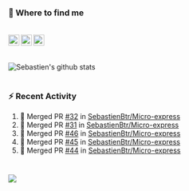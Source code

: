 
<h1></h1>

### :speech_balloon: Where to find me

</br>
<a href="https://twitter.com/seb_bouttier">
  <img align="left" width="22px" src="https://cdn.jsdelivr.net/npm/simple-icons@v3/icons/twitter.svg" />
</a>
<a href="https://www.linkedin.com/in/sebastien-bouttier">
  <img align="left" width="22px" src="https://cdn.jsdelivr.net/npm/simple-icons@v3/icons/linkedin.svg" />
</a>
<a href="https://sebastien-bouttier.medium.com/">
  <img align="left" width="22px" src="https://cdn.jsdelivr.net/npm/simple-icons@v3/icons/medium.svg" />
</a>
</br>

<h1></h1>

![Sebastien's github stats](https://github-readme-stats.vercel.app/api?username=sebastienBtr&show_icons=true&title_color=24292e&icon_color=40c463&text_color=24292e&bg_color=fff&count_private=true)

<h1></h1>

### :zap: Recent Activity

<!--START_SECTION:activity-->
1. 🎉 Merged PR [#32](https://github.com/SebastienBtr/Micro-express/pull/32) in [SebastienBtr/Micro-express](https://github.com/SebastienBtr/Micro-express)
2. 🎉 Merged PR [#31](https://github.com/SebastienBtr/Micro-express/pull/31) in [SebastienBtr/Micro-express](https://github.com/SebastienBtr/Micro-express)
3. 🎉 Merged PR [#46](https://github.com/SebastienBtr/Micro-express/pull/46) in [SebastienBtr/Micro-express](https://github.com/SebastienBtr/Micro-express)
4. 🎉 Merged PR [#45](https://github.com/SebastienBtr/Micro-express/pull/45) in [SebastienBtr/Micro-express](https://github.com/SebastienBtr/Micro-express)
5. 🎉 Merged PR [#44](https://github.com/SebastienBtr/Micro-express/pull/44) in [SebastienBtr/Micro-express](https://github.com/SebastienBtr/Micro-express)
<!--END_SECTION:activity-->

<h1></h1>

![](https://komarev.com/ghpvc/?username=sebastienBtr)
